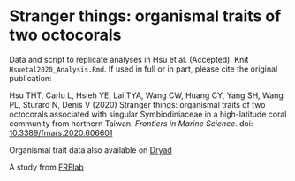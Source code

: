 # Stranger things: organismal traits of two octocorals

Data and script to replicate analyses in Hsu et al. (Accepted). Knit `Hsuetal2020_Analysis.Rmd`. If used in full or in part, please cite the original publication: 

Hsu THT, Carlu L, Hsieh YE, Lai TYA, Wang CW, Huang CY, Yang SH, Wang PL, Sturaro N, Denis V (2020) Stranger things: organismal traits of two octocorals associated with singular Symbiodiniaceae in a high-latitude coral community from northern Taiwan. *Frontiers in Marine Science*. doi:  [10.3389/fmars.2020.606601](https://www.frontiersin.org/articles/10.3389/fmars.2020.606601/abstract)

Organismal trait data also available on [Dryad](https://doi.org/10.5061/dryad.qz612jmd7)

A study from [FRElab](https://www.dipintothereef.com/) 